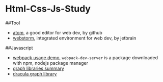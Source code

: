 # Html-Css-Js-Study
##Tool
- [atom](https://atom.io/), a good editor for web dev, by github
- [webstorm](https://www.jetbrains.com/webstorm/), integrated environment for web dev, by jetbrain

##Javascript
- [webpack usage demo](Javascript/study_webpack), `webpack-dev-server` is a package downloaded with npm, nodejs package manager
- [graph libraries summary](http://stackoverflow.com/questions/7034/graph-visualization-library-in-javascript)
- [dracula graph library](https://www.graphdracula.net/)
